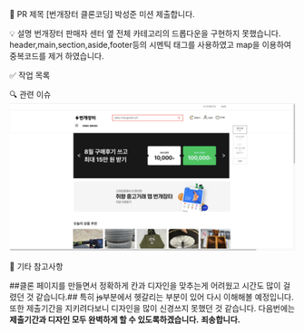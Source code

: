 📌 PR 제목
[번개장터 클론코딩] 박성준 미션 제출합니다.

💡 설명
번개장터 판매자 센터 옆 전체 카테고리의 드롭다운을 구현하지 못했습니다. header,main,section,aside,footer등의 시멘틱 태그를 
사용하였고 map을 이용하여 중복코드를 제거 하였습니다. 

✅ 작업 목록

🔍 관련 이슈
![alt text](image.png)

💬 기타 참고사항

##클론 페이지를 만들면서 정확하게 칸과 디자인을 맞추는게 어려웠고 시간도 많이 걸렸던 것 같습니다.##
특히 ~~js~~부분에서 헷갈리는 부분이 있어 다시 이해해볼 예정입니다.
또한 제출기간을 지키려다보니 디자인을 많이 신경쓰지 못했던 것 같습니다.
다음번에는 **제출기간과 디자인 모두 완벽하게 할 수 있도록하겠습니다.** **죄송합니다.**